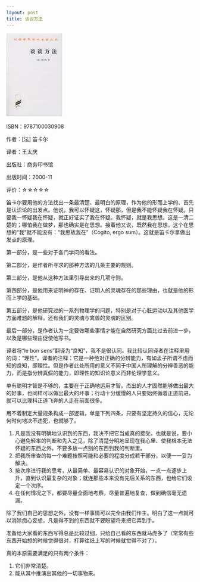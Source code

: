 ```yaml
---
layout: post
title: 谈谈方法
---
```

<img class="cover" title="9787100030908" src="/images/2012/04/9787100030908.jpg" alt="谈谈方法" width="150" height="222" />

ISBN：9787100030908

作者：[法] 笛卡尔

译者：王太庆

出版社：商务印书馆

出版时间：2000-11

评价：☆☆☆☆☆

笛卡尔要用他的方法找出一条最清楚、最明白的原理，作为他的形而上学的、首先是认识论的出发点。他说，我可以怀疑这，怀疑那，但是我不能怀疑我在怀疑。只要我一怀疑我在怀疑，就正好证实了我在怀疑。我怀疑，就是我思想。这是一清二楚的；哪怕我在做梦，那也确实是在思想。接着他又说，既然我在思想，这个在思想的“我”就不能没有：“我思故我在”（Cogito, ergo sum）。这就是笛卡尔拿做出发点的原理。

第一部分，是一些对于各门学问的看法。

第二部分，是作者所寻求的那种方法的几条主要的规则。

第三部分，是他从这种方法里引导出来的几项守则。

第四部分，是他用来证明神的存在、证明人的灵魂存在的那些理由，也就是他的形而上学的基础。

第五部分，是他研究过的一系列物理学的问题，特别是对于心脏运动以及其他医学方面难题的解释，还有我们的灵魂与禽兽的灵魂的区别。

最后一部分，是作者认为一定要做哪些事情才能在自然研究方面比过去前进一步，以及是哪些理由促使他写书。

译者将“le bon sens”翻译为“良知”，我不是很认同。我比较认同译者在注释里用的词：“理性”。译者的注释：它是一种绝对正确的分辨能力，有如孟子所谓不虑而知的良知，即理性。但是作者此处所用的意义不同于中国人所理解的分辨善恶的能力，而是指分辨真假的能力，即理性的知识论意义而非伦理学意义。

单有聪明才智是不够的，主要在于正确地运用才智。杰出的人才固然能够做出最大的好事，也同样可以做出最大的坏事；行动十分缓慢的人只要始终循着正道前进，就可以比理科正道飞奔的人走在前面很多。

用不着制定大量规条构成一部逻辑，单是下列四条，只要有坚定持久的信心，无论何时何地决不违犯，也就够了。
<ol>
	<li>凡是我没有明确地认识到的东西，我决不把它当成真的接受。也就是说，要小心避免轻率的判断和先入之见，除了清楚分明地呈现在我心里、使我根本无法怀疑的东西之外，不要多放一点别的东西到我的判断里。</li>
	<li>把我所审查的每一个难题按照可能和必要的程度分成若干部分，以便一一妥为解决。</li>
	<li>按次序进行我的思考，从最简单、最容易认识的对象开始，一点一点逐步上升，直到认识最复杂的对象；就连那些本来没有先后关系的东西，也给它们设定一个次序。</li>
	<li>在任何情况之下，都要尽量全面地考察，尽量普遍地复查，做到确信毫无遗漏。</li>
</ol>

除了我们自己的思想之外，没有一样事情可以完全由我们作主。明白了这一点就可以消除痴心妄想，凡是得不到的东西就不要盼望将来把它弄到手。

准备给大家看的东西写得总是比较过细，只给自己看的东西就马虎多了（常常有些东西开始想的时候觉得很对，打算往纸上写的时候就觉得不对了）。

真的本原需要满足的只有两个条件：
<ol>
	<li>它们非常清楚。</li>
	<li>能从其中推演出其他的一切事物来。</li>
</ol>
